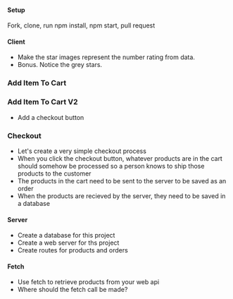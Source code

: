 #### Setup
Fork, clone, run npm install, npm start, pull request

#### Client
 <!-- * Create a component folder to hold component files -->
 <!-- * Organize this web page into appropriate components -->
   <!-- * ProductDetail -->
   <!-- * Header -->
   <!-- * Footer -->
   <!-- * Carousel -->
   <!-- * Think of some other components you could make -->
<!-- * The ProductDetail should repesent only one single product -->
<!-- * The ProductDetail should take a prop called product with is an object, and use it to populate price, name, description reviews and stars. -->
<!-- * Make sure each component is in its own file and imported into App.js -->
<!-- * Use the provided data in state.js to dynamically populate information instead of the hard coded html that is there now. -->
<!-- * In index.js provide App with a prop called "products" sending in the product array  -->
<!-- * App should use the product prop and map the array of products into an array of ProductDetail components -->
* Make the star images represent the number rating from data.
* Bonus. Notice the grey stars.
<!-- * Change App into a class component -->


### Add Item To Cart
<!-- * Add a button to ProductDetail "Add To Cart" -->
<!-- * When the button is clicked it should increase the value of the state numberOfItemsInCart by 1 -->
<!-- * The Header should update to show the current value of numberOfItemsInCart -->
<!-- * How does Header get that information in order to show it? -->
<!-- * How do you update Header so that it shows the number when it changes? -->
<!-- * How do you make one component affect something in another component? -->


### Add Item To Cart V2
<!-- * Adding 1 to a counter is not a realistic way to add an item to the shopping cart -->
<!-- * How would you alter the structure of the state object to represent a realistic way to do this -->
<!-- * How would you alter the data in the state object to represent adding an item to a cart -->
<!-- * How would Header now show how many items are in cart -->
* Add a checkout button

### Checkout
* Let's create a very simple checkout process
* When you click the checkout button, whatever products are in the cart should somehow be processed so a person knows to ship those products to the customer
* The products in the cart need to be sent to the server to be saved as an order
* When the products are recieved by the server, they need to be saved in a database 


#### Server
* Create a database for this project
* Create a web server for ths project
* Create routes for products and orders


#### Fetch
* Use fetch to retrieve products from your web api
* Where should the fetch call be made?
